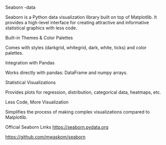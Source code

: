 Seaborn -data 

Seaborn is a Python data visualization library built on top of Matplotlib.
It provides a high-level interface for creating attractive and informative statistical graphics with less code.

Built-in Themes & Color Palettes

Comes with styles (darkgrid, whitegrid, dark, white, ticks) and color palettes.

Integration with Pandas

Works directly with pandas: DataFrame and numpy arrays.

Statistical Visualizations

Provides plots for regression, distribution, categorical data, heatmaps, etc.

Less Code, More Visualization

Simplifies the process of making complex visualizations compared to Matplotlib.

Official Seaborn Links
https://seaborn.pydata.org

https://github.com/mwaskom/seaborn
